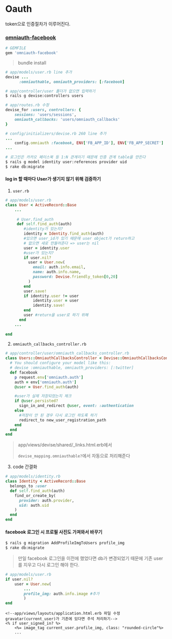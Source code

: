 # Oauth

token으로 인증절차가 이루어진다.



### [omniauth-facebook](https://github.com/mkdynamic/omniauth-facebook)

```ruby
# GEMFILE
gem 'omniauth-facebook'
```

> bundle install

```ruby
# app/models/user.rb line 추가
devise ...
	  :omniauthable, omniauth_providers: [:facebook]
```

```bash
# app/controller/user 폴더가 없으면 입력하기
$ rails g devise:controllers users
```

```ruby
# app/routes.rb 수정
devise_for :users, controllers: {
	sessions: 'users/sessions',
	omniauth_callbacks: 'users/omniauth_callbacks'
}
```

```ruby
# config/initializers/devise.rb 260 line 추가
...
	config.omniauth :facebook, ENV['FB_APP_ID'], ENV['FB_APP_SECRET']
...
```



```bash
# 로그인은 카카오 페이스북 등 1:N 관계이기 때문에 인증 관계 table을 만든다
$ rails g model identity user:references provider uid
$ rake db:migrate
```



#### log in 할 때마다 User가 생기지 않기 위해 검증하기

1. `user.rb`

```ruby
# app/models/user.rb
class User < ActiveRecord::Base
	...
   
   	 # User.find_auth
     def self.find_auth(auth)
        #identity가 있는지?
        identity = Identity.find_auth(auth)
        #있으면 user_id가 있기 때문에 user object가 return하고
        # 없으면 새로 만들어준다 => user는 nil
        user = identity.user
        #user가 있는지?
        if user.nil?
          user = User.new(
            email: auth.info.email,
            name: auth.info.name,
            password: Devise.friendly_token[0,20]
          )
        end
        user.save!
        if identity.user != user
            identity.user = user
            identity.save!
        end
        user #return을 user로 하기 위해
      end
    ...
        
end
```

2. `omniauth_callbacks_controller.rb`

```ruby
# app/controller/user/omniauth_callbacks_controller.rb
class Users::OmniauthCallbacksController < Devise::OmniauthCallbacksController
  # You should configure your model like this:
  # devise :omniauthable, omniauth_providers: [:twitter]
  def facebook
    p request.env['omniauth.auth']
    auth = env['omniauth.auth']
    @user = User.find_auth(auth)

    #user가 실제 저장되었는지 체크
    if @user.persisted?
      sign_in_and_redirect @user, event: :authentication
    else
      #저장이 안 된 경우 다시 로그인 하도록 하기
      redirect_to new_user_registration_path
    end
  end
end
```
> app/views/devise/shared/_links.html.erb에서
>
> `devise_mapping.omniauthable?`에서 자동으로 처리해준다


3. code 간결화

```ruby
# app/models/identity.rb
class Identity < ActiveRecord::Base
  belongs_to :user
  def self.find_auth(auth)
    find_or_create_by(
      provider: auth.provider,
      uid: auth.uid
    )
  end
end
```


#### facebook 로그인 시 프로필 사진도 가져와서 바꾸기

```bash
$ rails g migration AddProfileImgToUsers profile_img
$ rake db:migrate
```

> 만일 facebook 로그인을 이전에 했었다면 db가 변경되었기 때문에 기존 user를 지우고 다시 로그인 해야 한다.

```ruby
# app/models/user.rb
if user.nil?
    user = User.new(
        ...
        profile_img: auth.info.image #추가
        )
end
```

```erb
<!--app/views/layouts/application.html.erb 파일 수정
gravatar(current_user)가 기존에 있다면 주석 처리하기-->
<% if user_signed_in? %>
	<%= image_tag current_user.profile_img, class: "rounded-circle"%>
 	...
```

